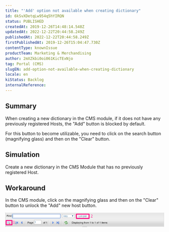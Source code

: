 ```yaml
---
title: "'Add' option not available when creating dictionary"
id: 6kSvXDetqLw954q5hYIRQN
status: PUBLISHED
createdAt: 2019-12-26T14:48:14.548Z
updatedAt: 2022-12-22T20:44:58.249Z
publishedAt: 2022-12-22T20:44:58.249Z
firstPublishedAt: 2019-12-26T15:04:47.730Z
contentType: knownIssue
productTeam: Marketing & Merchandising
author: 2mXZkbi0oi061KicTExNjo
tag: Portal (CMS)
slugEN: add-option-not-available-when-creating-dictionary
locale: en
kiStatus: Backlog
internalReference: 
---
```


## Summary

When creating a new dictionary in the CMS module, if it does not have any previously registered Hosts, the "Add" button is blocked by default.

For this button to become utilizable, you need to click on the search button (magnifying glass) and then on the "Clear" button.


## Simulation

Create a new dictionary in the CMS Module that has no previously registered Host.

## Workaround

In the CMS module, click on the magnifying glass and then on the "Clear" button to unlock the "Add" new host button.

![PT - Criar dicionário não disponibiliza opção de "Add"](https://raw.githubusercontent.com/vtexdocs/help-center-content/refs/heads/main/docs/en/known-issues/Marketing%20&%20Merchandising/add-option-not-available-when-creating-dictionary_1.png)

